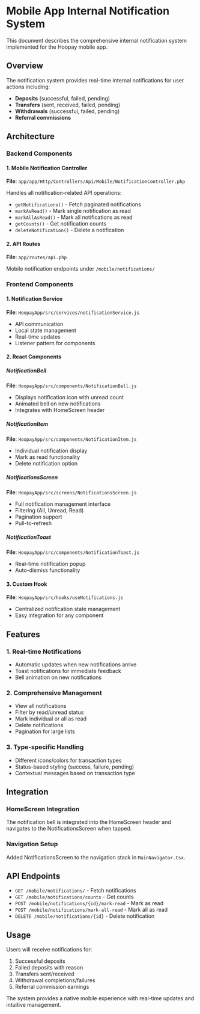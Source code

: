 # Mobile App Internal Notification System

This document describes the comprehensive internal notification system implemented for the Hoopay mobile app.

## Overview

The notification system provides real-time internal notifications for user actions including:
- **Deposits** (successful, failed, pending)
- **Transfers** (sent, received, failed, pending)
- **Withdrawals** (successful, failed, pending)
- **Referral commissions**

## Architecture

### Backend Components

#### 1. Mobile Notification Controller
**File**: `app/app/Http/Controllers/Api/Mobile/NotificationController.php`

Handles all notification-related API operations:
- `getNotifications()` - Fetch paginated notifications
- `markAsRead()` - Mark single notification as read
- `markAllAsRead()` - Mark all notifications as read
- `getCounts()` - Get notification counts
- `deleteNotification()` - Delete a notification

#### 2. API Routes
**File**: `app/routes/api.php`

Mobile notification endpoints under `/mobile/notifications/`

### Frontend Components

#### 1. Notification Service
**File**: `HoopayApp/src/services/notificationService.js`
- API communication
- Local state management
- Real-time updates
- Listener pattern for components

#### 2. React Components

##### NotificationBell
**File**: `HoopayApp/src/components/NotificationBell.js`
- Displays notification icon with unread count
- Animated bell on new notifications
- Integrates with HomeScreen header

##### NotificationItem
**File**: `HoopayApp/src/components/NotificationItem.js`
- Individual notification display
- Mark as read functionality
- Delete notification option

##### NotificationsScreen
**File**: `HoopayApp/src/screens/NotificationsScreen.js`
- Full notification management interface
- Filtering (All, Unread, Read)
- Pagination support
- Pull-to-refresh

##### NotificationToast
**File**: `HoopayApp/src/components/NotificationToast.js`
- Real-time notification popup
- Auto-dismiss functionality

#### 3. Custom Hook
**File**: `HoopayApp/src/hooks/useNotifications.js`
- Centralized notification state management
- Easy integration for any component

## Features

### 1. Real-time Notifications
- Automatic updates when new notifications arrive
- Toast notifications for immediate feedback
- Bell animation on new notifications

### 2. Comprehensive Management
- View all notifications
- Filter by read/unread status
- Mark individual or all as read
- Delete notifications
- Pagination for large lists

### 3. Type-specific Handling
- Different icons/colors for transaction types
- Status-based styling (success, failure, pending)
- Contextual messages based on transaction type

## Integration

### HomeScreen Integration
The notification bell is integrated into the HomeScreen header and navigates to the NotificationsScreen when tapped.

### Navigation Setup
Added NotificationsScreen to the navigation stack in `MainNavigator.tsx`.

## API Endpoints

- `GET /mobile/notifications/` - Fetch notifications
- `GET /mobile/notifications/counts` - Get counts
- `POST /mobile/notifications/{id}/mark-read` - Mark as read
- `POST /mobile/notifications/mark-all-read` - Mark all as read
- `DELETE /mobile/notifications/{id}` - Delete notification

## Usage

Users will receive notifications for:
1. Successful deposits
2. Failed deposits with reason
3. Transfers sent/received
4. Withdrawal completions/failures
5. Referral commission earnings

The system provides a native mobile experience with real-time updates and intuitive management. 